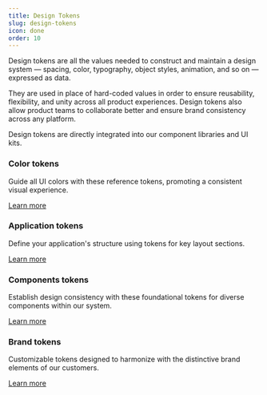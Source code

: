 ```yaml
---
title: Design Tokens
slug: design-tokens
icon: done
order: 10
---
```


<!-- markdownlint-disable MD033 -->
<!-- markdownlint-disable MD025 -->

Design tokens are all the values needed to construct and maintain a design system — spacing, color,
typography, object styles, animation, and so on — expressed as data.

They are used in place of hard-coded values in order to ensure reusability, flexibility, and unity
across all product experiences. Design tokens also allow product teams to collaborate better and
ensure brand consistency across any platform.

Design tokens are directly integrated into our component libraries and UI kits.

<div class="card-group interact-grid">
  <div class="col-xs-12 col-md-6">
  <div class="card text-default">
    <div class="card-block p-24">
      <div class="c8y-svgicon m-b-16" style="font-size: 80px; line-height: 1;">
        <i c8yIcon="c8y-design" class="c8y-icon-duocolor"></i>
      </div>
      <h3 class="card-title ">Color tokens</h3>
      <p class="text-16 m-b-8 m-t-8 ">
        Guide all UI colors with these reference tokens, promoting a consistent visual experience.
      </p>
      <a href="#/ui-guidelines/foundations/design-tokens/color-tokens">Learn more</a>
    </div>
  </div>
  </div>
  <div class="col-xs-12 col-md-6 ">
    <div class="card text-default">
      <div class="card-block p-24">
        <div class="c8y-svgicon m-b-16" style="font-size: 80px; line-height: 1;">
          <i c8yIcon="c8y-layout" class="c8y-icon-duocolor"></i>
        </div>
        <h3 class="card-title ">Application tokens</h3>
        <p class="text-16 m-b-8 m-t-8 ">
          Define your application's structure using tokens for key layout sections.
        </p>
        <a href="#/ui-guidelines/foundations/design-tokens/application-tokens">Learn more</a>
      </div>
    </div>
  </div>
  <div class="col-xs-12 col-md-6 ">
    <div class="card text-default">
      <div class="card-block p-24">
        <div class="c8y-svgicon m-b-16" style="font-size: 80px; line-height: 1;">
          <i c8yIcon="c8y-modules" class="c8y-icon-duocolor"></i>
        </div>
        <h3 class="card-title ">Components tokens</h3>
        <p class="text-16 m-b-8 m-t-8 ">
          Establish design consistency with these foundational tokens for diverse components within our system.
        </p>
        <a href="#/ui-guidelines/foundations/design-tokens/components-tokens">Learn more</a>
      </div>
    </div>
  </div>
  <div class="col-xs-12 col-md-6 ">
    <div class="card text-default">
          <div class="card-block p-24">
        <div class="c8y-svgicon m-b-16" style="font-size: 80px; line-height: 1;">
          <i c8yIcon="c8y-cumulocity-iot" class="c8y-icon-duocolor"></i>
        </div>
        <h3 class="card-title ">Brand tokens</h3>
        <p class="text-16 m-b-8 m-t-8 ">
          Customizable tokens designed to harmonize with the distinctive brand elements of our customers.
        </p>
        <a href="#/ui-guidelines/foundations/design-tokens/branding-tokens">Learn more</a>
      </div>
    </div>  
  </div>
</div>
